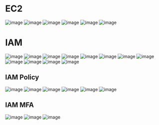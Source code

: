 EC2
===

![image](https://user-images.githubusercontent.com/53966749/202896878-e2997a0a-eb27-41ad-8c3c-78e31983d243.png)
![image](https://user-images.githubusercontent.com/53966749/202896909-173bca40-92c8-4260-8b93-8aa3303b1efa.png)
![image](https://user-images.githubusercontent.com/53966749/202896965-ba188c28-2f5e-42da-a2a1-8532f4b892ce.png)
![image](https://user-images.githubusercontent.com/53966749/202897020-d703ec93-7b05-435e-8c4a-ee9887945495.png)
![image](https://user-images.githubusercontent.com/53966749/202897050-9a6b19e4-8138-4f6a-834c-66a6cd72dbae.png)
![image](https://user-images.githubusercontent.com/53966749/202897092-2d41d4c0-d392-4561-a8a2-05ca213ec7c6.png)

IAM
===

![image](https://user-images.githubusercontent.com/53966749/202897180-72da95f4-d4d5-474b-a905-c80c01bce1d8.png)
![image](https://user-images.githubusercontent.com/53966749/202897690-b8975a1d-0efa-4d13-82c5-630f7bd9705c.png)
![image](https://user-images.githubusercontent.com/53966749/202897725-00a85e72-2c53-48ac-b9ff-4f573c1850bd.png)
![image](https://user-images.githubusercontent.com/53966749/202897776-11f1b914-fd65-4a98-ac12-919b5bf4432b.png)
![image](https://user-images.githubusercontent.com/53966749/202897807-6dc7700a-8f91-4a90-805c-3ecffd098e6b.png)
![image](https://user-images.githubusercontent.com/53966749/202897855-6302cf95-e6bb-490d-a846-ecc0942f1b3f.png)
![image](https://user-images.githubusercontent.com/53966749/202897959-903f4e8a-0cb0-4ab2-854f-916663267c11.png)
![image](https://user-images.githubusercontent.com/53966749/202898075-e9bb59a3-d86b-422b-b766-c0235e48da24.png)
![image](https://user-images.githubusercontent.com/53966749/202898199-eea968ca-39cc-4e2e-aafb-8ffb69bf810b.png)
![image](https://user-images.githubusercontent.com/53966749/202898428-deb25aa9-1426-49a4-9464-38b1dd65647d.png)
![image](https://user-images.githubusercontent.com/53966749/202898550-ac7f0090-b2ad-4b3c-947b-0e98c6735869.png)
![image](https://user-images.githubusercontent.com/53966749/202898577-ecdd5a11-9741-40be-b3c2-2928f6e03200.png)

IAM Policy
----------
![image](https://user-images.githubusercontent.com/53966749/202898897-e23a6030-f5bc-4c8e-9cd2-73c2519ff03d.png)
![image](https://user-images.githubusercontent.com/53966749/202899118-2f3f487f-d02a-458f-97d4-1901578726d7.png)
![image](https://user-images.githubusercontent.com/53966749/202899138-86c943ee-0f74-4a66-b6d6-f4508c12c9ed.png)
![image](https://user-images.githubusercontent.com/53966749/202899167-30fa3006-b79e-405b-a7a8-55a0070d9146.png)
![image](https://user-images.githubusercontent.com/53966749/202899219-246bd8b9-a418-4f8e-a45c-9b49ffee3866.png)
![image](https://user-images.githubusercontent.com/53966749/202899250-2505de8c-13cd-4f37-8a4e-cf294d727210.png)

IAM MFA
--------
![image](https://user-images.githubusercontent.com/53966749/202899340-7171e3d3-2c58-4ebe-98d4-da8763c646aa.png)
![image](https://user-images.githubusercontent.com/53966749/202899406-698411a9-d5f9-4478-8916-2a7587a128c5.png)
![image](https://user-images.githubusercontent.com/53966749/202899424-d55154f4-05b0-44c0-aaef-69e883d551e8.png)

